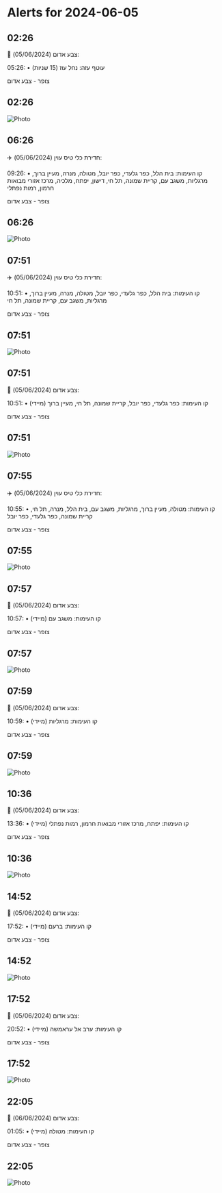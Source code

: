 # Alerts for 2024-06-05

## 02:26

🔴 צבע אדום (05/06/2024):

05:26:
• עוטף עזה: נחל עוז (15 שניות)

צופר - צבע אדום

## 02:26

![Photo](images/21751.jpg)

## 06:26

✈️ חדירת כלי טיס עוין (05/06/2024):

09:26:
• קו העימות: בית הלל, כפר גלעדי, כפר יובל, מטולה, מנרה, מעיין ברוך, מרגליות, משגב עם, קריית שמונה, תל חי, דישון, יפתח, מלכיה, מרכז אזורי מבואות חרמון, רמות נפתלי 

צופר - צבע אדום

## 06:26

![Photo](images/21753.jpg)

## 07:51

✈️ חדירת כלי טיס עוין (05/06/2024):

10:51:
• קו העימות: בית הלל, כפר גלעדי, כפר יובל, מטולה, מנרה, מעיין ברוך, מרגליות, משגב עם, קריית שמונה, תל חי 

צופר - צבע אדום

## 07:51

![Photo](images/21755.jpg)

## 07:51

🔴 צבע אדום (05/06/2024):

10:51:
• קו העימות: כפר גלעדי, כפר יובל, קריית שמונה, תל חי, מעיין ברוך (מיידי)

צופר - צבע אדום

## 07:51

![Photo](images/21759.jpg)

## 07:55

✈️ חדירת כלי טיס עוין (05/06/2024):

10:55:
• קו העימות: מטולה, מעיין ברוך, מרגליות, משגב עם, בית הלל, מנרה, תל חי, קריית שמונה, כפר גלעדי, כפר יובל 

צופר - צבע אדום

## 07:55

![Photo](images/21761.jpg)

## 07:57

🔴 צבע אדום (05/06/2024):

10:57:
• קו העימות: משגב עם (מיידי)

צופר - צבע אדום

## 07:57

![Photo](images/21763.jpg)

## 07:59

🔴 צבע אדום (05/06/2024):

10:59:
• קו העימות: מרגליות (מיידי)

צופר - צבע אדום

## 07:59

![Photo](images/21765.jpg)

## 10:36

🔴 צבע אדום (05/06/2024):

13:36:
• קו העימות: יפתח, מרכז אזורי מבואות חרמון, רמות נפתלי (מיידי)

צופר - צבע אדום

## 10:36

![Photo](images/21767.jpg)

## 14:52

🔴 צבע אדום (05/06/2024):

17:52:
• קו העימות: ברעם (מיידי)

צופר - צבע אדום

## 14:52

![Photo](images/21769.jpg)

## 17:52

🔴 צבע אדום (05/06/2024):

20:52:
• קו העימות: ערב אל עראמשה (מיידי)

צופר - צבע אדום

## 17:52

![Photo](images/21771.jpg)

## 22:05

🔴 צבע אדום (06/06/2024):

01:05:
• קו העימות: מטולה (מיידי)

צופר - צבע אדום

## 22:05

![Photo](images/21773.jpg)

